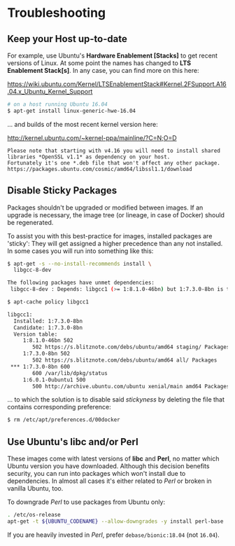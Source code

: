 Troubleshooting
================

## Keep your Host up-to-date

For example, use Ubuntu's **Hardware Enablement [Stacks]** to get recent versions of Linux.
At some point the names has changed to **LTS Enablement Stack[s]**.
In any case, you can find more on this here:

https://wiki.ubuntu.com/Kernel/LTSEnablementStack#Kernel.2FSupport.A16.04.x_Ubuntu_Kernel_Support

```bash
# on a host running Ubuntu 16.04
$ apt-get install linux-generic-hwe-16.04
```

… and builds of the most recent kernel version here:

http://kernel.ubuntu.com/~kernel-ppa/mainline/?C=N;O=D

    Please note that starting with v4.16 you will need to install shared libraries *OpenSSL v1.1* as dependency on your host.
    Fortunately it's one *.deb file that won't affect any other package.  
    https://packages.ubuntu.com/cosmic/amd64/libssl1.1/download

## Disable Sticky Packages

Packages shouldn't be upgraded or modified between images.
If an upgrade is necessary, the image tree (or lineage, in case of Docker) should be regenerated.

To assist you with this best-practice for images, installed packages are 'sticky':
They will get assigned a higher precedence than any not installed.
In some cases you will run into something like this:

```bash
$ apt-get -s --no-install-recommends install \
  libgcc-8-dev

The following packages have unmet dependencies:
 libgcc-8-dev : Depends: libgcc1 (>= 1:8.1.0-46bn) but 1:7.3.0-8bn is to be installed

$ apt-cache policy libgcc1

libgcc1:
  Installed: 1:7.3.0-8bn
  Candidate: 1:7.3.0-8bn
  Version table:
     1:8.1.0-46bn 502
        502 https://s.blitznote.com/debs/ubuntu/amd64 staging/ Packages
     1:7.3.0-8bn 502
        502 https://s.blitznote.com/debs/ubuntu/amd64 all/ Packages
 *** 1:7.3.0-8bn 600
        600 /var/lib/dpkg/status
     1:6.0.1-0ubuntu1 500
        500 http://archive.ubuntu.com/ubuntu xenial/main amd64 Packages
```

… to which the solution is to disable said *stickyness* by deleting the file that contains corresponding preference:

```bash
$ rm /etc/apt/preferences.d/00docker
```

## Use Ubuntu's libc and/or Perl

These images come with latest versions of **libc** and **Perl**, no matter which
Ubuntu version you have downloaded.
Although this decision benefits security, you can run into packages which won't install due to dependencies.
In almost all cases it's either related to *Perl* or broken in vanilla Ubuntu, too.

To downgrade *Perl* to use packages from Ubuntu only:

```bash
. /etc/os-release
apt-get -t ${UBUNTU_CODENAME} --allow-downgrades -y install perl-base
```

If you are heavily invested in *Perl*, prefer `debase/bionic:18.04` (not `16.04`).
